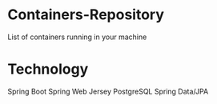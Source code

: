 # Containers-Repository

List of containers running in your machine

# Technology

Spring Boot
Spring Web
Jersey
PostgreSQL
Spring Data/JPA
